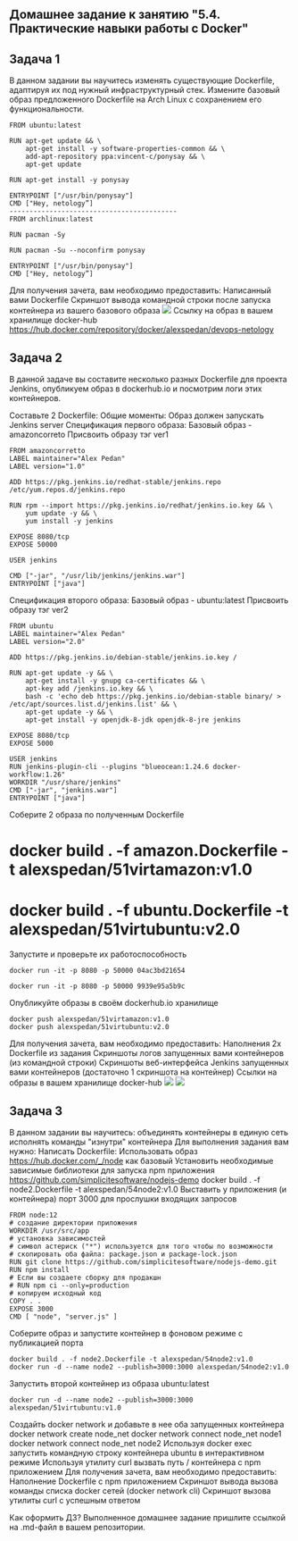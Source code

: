 ## Домашнее задание к занятию "5.4. Практические навыки работы с Docker"
## Задача 1
В данном задании вы научитесь изменять существующие Dockerfile, адаптируя их под нужный инфраструктурный стек.
Измените базовый образ предложенного Dockerfile на Arch Linux c сохранением его функциональности.
```
FROM ubuntu:latest

RUN apt-get update && \
    apt-get install -y software-properties-common && \
    add-apt-repository ppa:vincent-c/ponysay && \
    apt-get update
 
RUN apt-get install -y ponysay

ENTRYPOINT ["/usr/bin/ponysay"]
CMD ["Hey, netology”]
------------------------------------------
FROM archlinux:latest

RUN pacman -Sy

RUN pacman -Su --noconfirm ponysay

ENTRYPOINT ["/usr/bin/ponysay"]
CMD ["Hey, netology”]
``` 
Для получения зачета, вам необходимо предоставить:
Написанный вами Dockerfile
Скриншот вывода командной строки после запуска контейнера из вашего базового образа
![](https://github.com/alexspedan/devops-netology/blob/main/5.4.Docker/1.1.png)
Ссылку на образ в вашем хранилище docker-hub
https://hub.docker.com/repository/docker/alexspedan/devops-netology
## Задача 2
В данной задаче вы составите несколько разных Dockerfile для проекта Jenkins, опубликуем образ в dockerhub.io и посмотрим логи этих контейнеров.



Составьте 2 Dockerfile:
Общие моменты:
Образ должен запускать Jenkins server
Спецификация первого образа:
Базовый образ - amazoncorreto
Присвоить образу тэг ver1
```
FROM amazoncorretto
LABEL maintainer="Alex Pedan"
LABEL version="1.0"

ADD https://pkg.jenkins.io/redhat-stable/jenkins.repo /etc/yum.repos.d/jenkins.repo

RUN rpm --import https://pkg.jenkins.io/redhat/jenkins.io.key && \
    yum update -y && \
    yum install -y jenkins

EXPOSE 8080/tcp
EXPOSE 50000

USER jenkins

CMD ["-jar", "/usr/lib/jenkins/jenkins.war"]
ENTRYPOINT ["java"]
```
Спецификация второго образа:
Базовый образ - ubuntu:latest
Присвоить образу тэг ver2
```
FROM ubuntu
LABEL maintainer="Alex Pedan"
LABEL version="2.0"

ADD https://pkg.jenkins.io/debian-stable/jenkins.io.key /

RUN apt-get update -y && \
    apt-get install -y gnupg ca-certificates && \
    apt-key add /jenkins.io.key && \
    bash -c 'echo deb https://pkg.jenkins.io/debian-stable binary/ > /etc/apt/sources.list.d/jenkins.list' && \
    apt-get update -y && \
    apt-get install -y openjdk-8-jdk openjdk-8-jre jenkins

EXPOSE 8080/tcp
EXPOSE 5000

USER jenkins
RUN jenkins-plugin-cli --plugins "blueocean:1.24.6 docker-workflow:1.26"
WORKDIR "/usr/share/jenkins"
CMD ["-jar", "jenkins.war"]
ENTRYPOINT ["java"]
```
Соберите 2 образа по полученным Dockerfile
# docker build . -f amazon.Dockerfile -t alexspedan/51virtamazon:v1.0
# docker build . -f ubuntu.Dockerfile -t alexspedan/51virtubuntu:v2.0
Запустите и проверьте их работоспособность
```
docker run -it -p 8080 -p 50000 04ac3bd21654

docker run -it -p 8080 -p 50000 9939e95a5b9c
```
Опубликуйте образы в своём dockerhub.io хранилище
```
docker push alexspedan/51virtamazon:v1.0
docker push alexspedan/51virtubuntu:v2.0
```
Для получения зачета, вам необходимо предоставить:
Наполнения 2х Dockerfile из задания
Скриншоты логов запущенных вами контейнеров (из командной строки)
Скриншоты веб-интерфейса Jenkins запущенных вами контейнеров (достаточно 1 скриншота на контейнер)
Ссылки на образы в вашем хранилище docker-hub
![](https://github.com/alexspedan/devops-netology/blob/main/5.4.Docker/Task2/2.1Run.PNG)
![](https://github.com/alexspedan/devops-netology/blob/main/5.4.Docker/Task2/2.2.jenkins.png)
## Задача 3
В данном задании вы научитесь:
объединять контейнеры в единую сеть
исполнять команды "изнутри" контейнера
Для выполнения задания вам нужно:
Написать Dockerfile:
Использовать образ https://hub.docker.com/_/node как базовый
Установить необходимые зависимые библиотеки для запуска npm приложения https://github.com/simplicitesoftware/nodejs-demo
docker build . -f node2.Dockerfile -t alexspedan/54node2:v1.0
Выставить у приложения (и контейнера) порт 3000 для прослушки входящих запросов
```
FROM node:12
# создание директории приложения
WORKDIR /usr/src/app
# установка зависимостей
# символ астериск ("*") используется для того чтобы по возможности 
# скопировать оба файла: package.json и package-lock.json
RUN git clone https://github.com/simplicitesoftware/nodejs-demo.git
RUN npm install
# Если вы создаете сборку для продакшн
# RUN npm ci --only=production
# копируем исходный код
COPY . .
EXPOSE 3000
CMD [ "node", "server.js" ]
```
Соберите образ и запустите контейнер в фоновом режиме с публикацией порта
```
docker build . -f node2.Dockerfile -t alexspedan/54node2:v1.0
docker run -d --name node2 --publish=3000:3000 alexspedan/54node2:v1.0
```
Запустить второй контейнер из образа ubuntu:latest
```
docker run -d --name node2 --publish=3000:3000 alexspedan/51virtubuntu:v1.0
```
Создайть docker network и добавьте в нее оба запущенных контейнера
docker network create node_net
docker network connect node_net node1
docker network connect node_net node2
Используя docker exec запустить командную строку контейнера ubuntu в интерактивном режиме
Используя утилиту curl вызвать путь / контейнера с npm приложением
Для получения зачета, вам необходимо предоставить:
Наполнение Dockerfile с npm приложением
Скриншот вывода вызова команды списка docker сетей (docker network cli)
Скриншот вызова утилиты curl с успешным ответом

Как оформить ДЗ?
Выполненное домашнее задание пришлите ссылкой на .md-файл в вашем репозитории.


